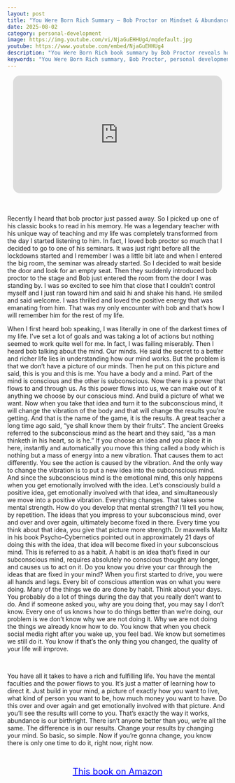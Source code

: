 ```yaml
---
layout: post
title: "You Were Born Rich Summary – Bob Proctor on Mindset & Abundance"
date: 2025-08-02
category: personal-development
image: https://img.youtube.com/vi/NjaGuEHHUg4/mqdefault.jpg
youtube: https://www.youtube.com/embed/NjaGuEHHUg4
description: "You Were Born Rich book summary by Bob Proctor reveals how to unlock abundance through mindset, subconscious programming, and repetition. Learn how to transform your life from the inside out."
keywords: "You Were Born Rich summary, Bob Proctor, personal development, mindset shift, subconscious mind, law of attraction, success habits, wealth mindset, self-help book summary"
---
```


<div style="display: flex; justify-content: center; margin-bottom: 20px;">
  <div style="aspect-ratio: 16 / 9; width: 95%; max-width: 700px; position: relative;">
    <iframe 
      src="https://www.youtube.com/embed/NjaGuEHHUg4"
      title="You Were Born Rich Summary"
      allowfullscreen
      frameborder="0"
      style="position: absolute; inset: 0; width: 100%; height: 100%; border-radius: 16px;">
    </iframe>
  </div>
</div>

<div style="height: 15px;"></div>
<!-- ..................................................................... -->

Recently I heard that bob proctor just passed away. So I picked up one of his classic books to read in his memory. He was a legendary teacher with his unique way of teaching and my life was completely transformed from the day I started listening to him. In fact, I loved bob proctor so much that I decided to go to one of his seminars. It was just right before all the lockdowns started and I remember I was a little bit late and when I entered the big room, the seminar was already started. So I decided to wait beside the door and look for an empty seat. Then they suddenly introduced bob proctor to the stage and Bob just entered the room from the door I was standing by. I was so excited to see him that close that I couldn’t control myself and I just ran toward him and said hi and shake his hand. He smiled and said welcome. I was thrilled and loved the positive energy that was emanating from him. That was my only encounter with bob and that’s how I will remember him for the rest of my life.


When I first heard bob speaking, I was literally in one of the darkest times of my life. I’ve set a lot of goals and was taking a lot of actions but nothing seemed to work quite well for me. In fact, I was failing miserably. Then I heard bob talking about the mind. Our minds. He said the secret to a better and richer life lies in understanding how our mind works. But the problem is that we don’t have a picture of our minds. Then he put on this picture and said, this is you and this is me. You have a body and a mind. Part of the mind is conscious and the other is subconscious. Now there is a power that flows to and through us. As this power flows into us, we can make out of it anything we choose by our conscious mind. And build a picture of what we want. Now when you take that idea and turn it to the subconscious mind, it will change the vibration of the body and that will change the results you’re getting. And that is the name of the game, it is the results. A great teacher a long time ago said, “ye shall know them by their fruits”. The ancient Greeks referred to the subconscious mind as the heart and they said, “as a man thinketh in his heart, so is he.” If you choose an idea and you place it in here, instantly and automatically you move this thing called a body which is nothing but a mass of energy into a new vibration. That causes them to act differently. You see the action is caused by the vibration. And the only way to change the vibration is to put a new idea into the subconscious mind. And since the subconscious mind is the emotional mind, this only happens when you get emotionally involved with the idea. Let’s consciously build a positive idea, get emotionally involved with that idea, and simultaneously we move into a positive vibration. Everything changes. That takes some mental strength. How do you develop that mental strength? I’ll tell you how, by repetition. The ideas that you impress to your subconscious mind, over and over and over again, ultimately become fixed in there. Every time you think about that idea, you give that picture more strength. Dr maxwells Maltz in his book Psycho-Cybernetics pointed out in approximately 21 days of doing this with the idea, that idea will become fixed in your subconscious mind.  This is referred to as a habit. A habit is an idea that’s fixed in our subconscious mind, requires absolutely no conscious thought any longer, and causes us to act on it. Do you know you drive your car through the ideas that are fixed in your mind? When you first started to drive, you were all hands and legs. Every bit of conscious attention was on what you were doing. Many of the things we do are done by habit.  Think about your days. You probably do a lot of things during the day that you really don’t want to do. And if someone asked you, why are you doing that, you may say I don’t know. Every one of us knows how to do things better than we’re doing, our problem is we don’t know why we are not doing it. Why we are not doing the things we already know how to do. You know that when you check social media right after you wake up, you feel bad. We know but sometimes we still do it. You know if that’s the only thing you changed, the quality of your life will improve.

<br>

You have all it takes to have a rich and fulfilling life. You have the mental faculties and the power flows to you. It’s just a matter of learning how to direct it. Just build in your mind, a picture of exactly how you want to live, what kind of person you want to be, how much money you want to have. Do this over and over again and get emotionally involved with that picture. And you’ll see the results will come to you. That’s exactly the way it works, abundance is our birthright. There isn’t anyone better than you, we’re all the same. The difference is in our results. Change your results by changing your mind. So basic, so simple. Now if you’re gonna change, you know there is only one time to do it, right now, right now.


<br>
<p style="text-align: center;">
  <a href="https://amzn.to/3PczPoo" target="_blank" style="color: blue; text-decoration: underline; font-size: 20px;">
    This book on Amazon
  </a>
</p>


